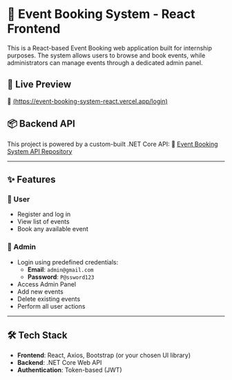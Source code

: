 # 🎉 Event Booking System - React Frontend

This is a React-based Event Booking web application built for internship purposes. The system allows users to browse and book events, while administrators can manage events through a dedicated admin panel.

## 🔗 Live Preview
🔗 [(https://event-booking-system-react.vercel.app/login)](https://event-booking-system-react.vercel.app/login)

## 📦 Backend API
This project is powered by a custom-built .NET Core API:
🔗 [Event Booking System API Repository](https://github.com/Mohamed-Ellakany/Event-Booking-System.Solution)

---

## ✨ Features

### 👤 User
- Register and log in
- View list of events
- Book any available event

### 🔐 Admin
- Login using predefined credentials:
  - **Email**: `admin@gmail.com`
  - **Password**: `P@ssword123`
- Access Admin Panel
- Add new events
- Delete existing events
- Perform all user actions

---

## 🛠️ Tech Stack

- **Frontend**: React, Axios, Bootstrap (or your chosen UI library)
- **Backend**: .NET Core Web API
- **Authentication**: Token-based (JWT)


